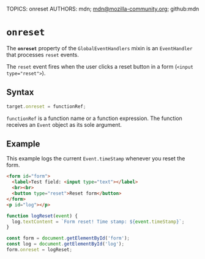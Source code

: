 TOPICS: onreset
AUTHORS: mdn; mdn@mozilla-community.org; github:mdn

# `onreset`

The **`onreset`** property of the `GlobalEventHandlers` mixin is an `EventHandler` that processes
`reset` events.

The `reset` event fires when the user clicks a reset button in a form (`<input type="reset">`).

## Syntax

```javascript
target.onreset = functionRef;
```

`functionRef` is a function name or a function expression. The function receives an `Event` object
as its sole argument.

## Example

This example logs the current `Event.timeStamp` whenever you reset the form.

```html
<form id="form">
  <label>Test field: <input type="text"></label>
  <br><br>
  <button type="reset">Reset form</button>
</form>
<p id="log"></p>
```

```javascript
function logReset(event) {
  log.textContent = `Form reset! Time stamp: ${event.timeStamp}`;
}

const form = document.getElementById('form');
const log = document.getElementById('log');
form.onreset = logReset;
```
